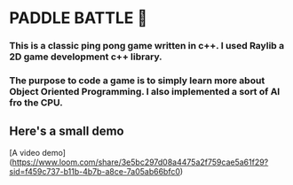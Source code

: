 # PADDLE BATTLE 🏓

### This is a classic ping pong game written in c++. I used Raylib a 2D game development c++ library. 
### The purpose to code a game is to simply learn more about Object Oriented Programming. I also implemented a sort of AI fro the CPU.

## Here's a small demo

[A video demo] (https://www.loom.com/share/3e5bc297d08a4475a2f759cae5a61f29?sid=f459c737-b11b-4b7b-a8ce-7a05ab66bfc0)

